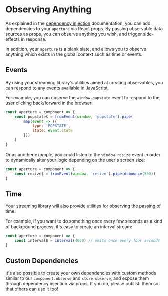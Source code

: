 # Observing Anything

As explained in the [dependency injection](./injecting-dependencies.md) documentation, you can add dependencies to your `aperture` via React props. By passing observable data sources as props, you can observe anything you wish, and trigger side-effects in response.

In addition, your `aperture` is a blank slate, and allows you to observe anything which exists in the global context such as time or events.

## Events

By using your streaming library's utilities aimed at creating observables, you can respond to any events available in JavaScript.

For example, you can observe the `window.popstate` event to respond to the user clicking back/forward in the browser:

```js
const aperture = component => {
    const popstate$ = fromEvent(window, 'popstate').pipe(
        map(event => ({
            type: 'POPSTATE',
            state: event.state
        }))
    )
}
```

Or as another example, you could listen to the `window.resize` event in order to dynamically alter your logic depending on the user's screen size:

```js
const aperture = component => {
    const resize$ = fromEvent(window, 'resize').pipe(debounce(500))
}
```

## Time

Your streaming library will also provide utilities for observing the passing of time.

For example, if you want to do something once every few seconds as a kind of background process, it's easy to create an interval stream:

```js
const aperture = component => {
    const interval$ = interval(4000) // emits once every four seconds
}
```

## Custom Dependencies

It's also possible to create your own dependencies with custom methods similar to our `component.observe` and `store.observe`, and expose them through dependency injection via props. If you do, please publish them so that others can use it too!
